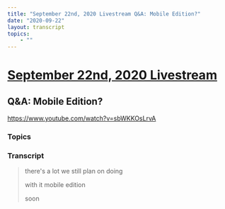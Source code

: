 ```yaml
---
title: "September 22nd, 2020 Livestream Q&A: Mobile Edition?"
date: "2020-09-22"
layout: transcript
topics:
    - ""
---
```

# [September 22nd, 2020 Livestream](../2020-09-22.md)
## Q&A: Mobile Edition?
https://www.youtube.com/watch?v=sbWKKOsLrvA

### Topics


### Transcript

> there's a lot we still plan on doing
>
> with it mobile edition
>
> soon
>
